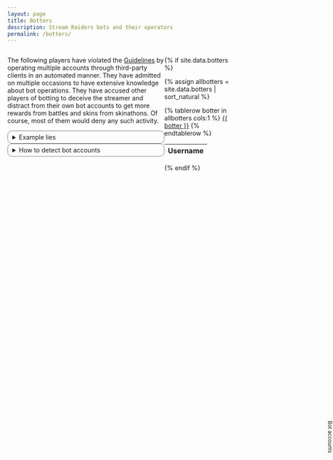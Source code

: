 ```yaml
---
layout: page
title: Botters
description: Stream Raiders bots and their operators
permalink: /botters/
---
```

<style>
  details {
    border: solid 1px gray;
    padding-left: 10px;
    border-radius: 10px;
    padding-right: 10px;
    padding-top: 5px;
    padding-bottom: 5px;
    user-select: none;
  }
  .dataTables_wrapper .dataTables_paginate .paginate_button
  {
    min-width: 0.2em !important;
    padding:.1em .1em !important;
  }
</style>

<div style="display: flex">
<div style="flex: 1">

<p>The following players have violated the <a href="https://captain.tv/guidelines" target="_blank" rel="noopener noreferrer">Guidelines</a> by operating multiple accounts through third-party clients in an automated manner. They have admitted on multiple occasions to have extensive knowledge about bot operations. They have accused other players of botting to deceive the streamer and distract from their own bot accounts to get more rewards from battles and skins from skinathons. Of course, most of them would deny any such activity.</p>

<details>
	<summary>Example lies</summary>
	<details>
		<summary>Tzepiboo</summary>
		<p style="font-size:smaller">In Treecle's channel on 25/09/2022:</p><blockquote>Yeah the bots like to inflate treecle's enemy count and then abandon her for loyalty chests</blockquote>
		<p style="font-size:smaller">Later in ShanChan's channel on 24/10/2022:</p><blockquote>They even had the nerve to claim I have extensive knowledge of botting and brag about it, which I don't</blockquote>
	</details>
</details>

<!-- <p style="font-size:larger"><b>Thanks to all players who report botting activity (including factual evidence) to us directly, helping keeping this list up-to-date!</b></p> -->

<details>
	<summary>How to detect bot accounts</summary>
	<p>Accounts which place units in loyalty chest battles (loyalty skin chest, loyalty gold chest, loyalty token chest, loyalty scroll chest, boss chest, superboss chest) without having gold loyalty with the captain are bot accounts. Real players always reach gold loyalty at the start of each event first to maximize the loot since the number of loyalty chests per event is limited and the loot obtained is heavily determined by the color of the loyalty swords.</p>
	<p style="font-size:smaller">Yes, this is not a good way to tell if someone is a bot, but it is much better than whatever nonsence many players and captains are employing using assumptions, suspicions, lack of game knowledge (i.e., suffering from the <a href="https://en.wikipedia.org/wiki/Dunning-Kruger_effect" target="_blank" rel="noopener noreferrer">Dunning–Kruger effect</a>) or even straight up name shaming, thereby harassing the players, <a href="/violators/" target="_blank" rel="noopener noreferrer">violating</a> the <a href="https://captain.tv/guidelines" target="_blank" rel="noopener noreferrer">Guidelines</a>.</p>
</details>

</div>
<input class="tab-shifter" id="tab-shifter" type="checkbox" style="opacity: 0; position: absolute; right: 0px; top:25%;"  />
<label for="tab-shifter" style="position: absolute; right: 0px; top:25%; z-index:1; cursor: pointer; font-size: smaller; text-align: center; writing-mode: vertical-lr; user-select: none;">Bot accounts</label>
<div class="shifter" style="flex: 0 30%; position: relative; overflow: hidden">
<div class="main-content" style="width: 100%">

{% if site.data.botters %}

{% assign allbotters = site.data.botters | sort_natural %}

<table id="botters-table">
  <thead>
    <tr>
      <th>Username</th>
    </tr>
  </thead>
{% tablerow botter in allbotters cols:1 %}
  <a href="https://docs.google.com/forms/d/e/1FAIpQLScMww5NMZzZLDgQnmrCSlQ-yL_l6qTrBEDxwwOds47_h10-hQ/viewform?entry.493095195=Cheating%2FAutomating%2FExploiting&entry.1613546988={{ botter }}&entry.1606568074=-" target="_blank" rel="noopener noreferrer">{{ botter }}</a>
{% endtablerow %}
</table>

{% endif %}

</div>
<div class="overlay-content" style="position: absolute; z-index: 1; transition: 0.6s; top: 0%; left: 100%; background: #fff; width: 100%">

<p style="font-size:x-small">We offered CTV advanced bot detection tools but instead got counteroffered with a read-only access to the players database without any NDA restrictions under the premise that they could not care less about enforcing the <a href="https://captain.tv/guidelines" target="_blank" rel="noopener noreferrer">Guidelines</a> at the moment.</p>
<p style="font-size:x-small">Below is a sample of confirmed bot accounts. These aren't even trying to behave like humans. If you see your name here you should request a refund from your bot's lousy developer.</p>

{% if site.data.bots %}

<table id="bots-table">
  <thead>
    <tr>
      <th>Username</th>
    </tr>
  </thead>
{% tablerow bot in site.data.bots cols:1 %}
  <a href="https://docs.google.com/forms/d/e/1FAIpQLScMww5NMZzZLDgQnmrCSlQ-yL_l6qTrBEDxwwOds47_h10-hQ/viewform?entry.493095195=Cheating%2FAutomating%2FExploiting&entry.1613546988={{ bot[1].userName }}&entry.1606568074=-" target="_blank" rel="noopener noreferrer">{{ bot[1].userName }}</a>
{% endtablerow %}
</table>

{% endif %}

</div>

<script type="text/javascript" src="https://code.jquery.com/jquery-3.6.0.min.js"></script>
<script type="text/javascript" src="https://cdn.datatables.net/1.11.5/js/jquery.dataTables.min.js"></script>
<script type="text/javascript">
  (function() {
    let table1 = new DataTable('#botters-table', {
        "info": false,
        "paging": false,
        "ordering": false,
        "scrollY": 425,
        "scrollCollapse": true
    });
    let table2 = new DataTable('#bots-table', {
        "info": false,
        "paging": false,
        "scrollY": 290,
        "orderFixed": [ 0, 'asc' ]
    });
  })();
</script>

</div>
</div>
